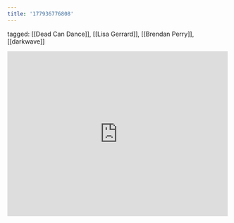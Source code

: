 ```yaml
---
title: '177936776808'
---
```

tagged: [[Dead Can Dance]], [[Lisa Gerrard]], [[Brendan Perry]], [[darkwave]]
<iframe allow="accelerometer; autoplay; clipboard-write; encrypted-media; gyroscope; picture-in-picture" allowfullscreen="" frameborder="0" height="375" id="youtube_iframe" src="https://www.youtube.com/embed/mPDLJ1UU2Uk?feature=oembed&amp;enablejsapi=1&amp;origin=https://safe.txmblr.com&amp;wmode=opaque" width="500"></iframe>